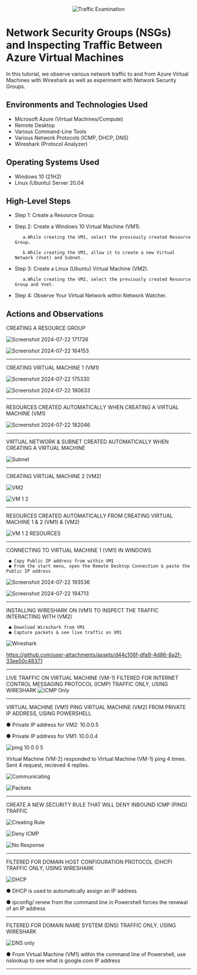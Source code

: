 <p align="center">
<img src="https://i.imgur.com/Ua7udoS.png" alt="Traffic Examination"/>
</p>

<h1>Network Security Groups (NSGs) and Inspecting Traffic Between Azure Virtual Machines</h1>
In this tutorial, we observe various network traffic to and from Azure Virtual Machines with Wireshark as well as experiment with Network Security Groups. <br />




<h2>Environments and Technologies Used</h2>

- Microsoft Azure (Virtual Machines/Compute)
- Remote Desktop
- Various Command-Line Tools
- Various Network Protocols (ICMP, DHCP, DNS)
- Wireshark (Protocol Analyzer)

<h2>Operating Systems Used </h2>

- Windows 10 (21H2)
- Linux (Ubuntu) Server 20.04

<h2>High-Level Steps</h2>

- Step 1: Create a Resource Group.

- Step 2: Create a Windows 10 Virtual Machine (VM1).

         a.While creating the VM1, select the previously created Resource Group.

         b.While creating the VM1, allow it to create a new Virtual Network (Vnet) and Subnet.

- Step 3: Create a Linux (Ubuntu) Virtual Machine (VM2).

         a.While creating the VM2, select the previously created Resource Group and Vnet.

- Step 4:  Observe Your Virtual Network within Network Watcher.  

<h2>Actions and Observations</h2>

CREATING A RESOURCE GROUP

![Screenshot 2024-07-22 171726](https://github.com/user-attachments/assets/d2624d36-98e3-4b3f-9955-28b0e0d8a83a)




![Screenshot 2024-07-22 164153](https://github.com/user-attachments/assets/e0381722-1b42-4749-93b2-22c4512d22ea)


_____________________________________________________________________________________________________________________________________________________________________________________________________________________________

CREATING VIRTUAL MACHINE 1 (VM1)

![Screenshot 2024-07-22 175330](https://github.com/user-attachments/assets/1eda909b-0320-485b-86cd-fbb202c56a67)





![Screenshot 2024-07-22 180633](https://github.com/user-attachments/assets/bfd69d11-1c50-4bca-b734-911e45bb1f47)

________________________________________________________________________________________________________________________________________________________________________________________________________________________________

RESOURCES CREATED AUTOMATICALLY WHEN CREATING A VIRTUAL MACHINE (VM1)




![Screenshot 2024-07-22 182046](https://github.com/user-attachments/assets/b686056b-7201-4306-a9b8-1e74cb66c8e4)


_____________________________________________________________________________________________________________________________________________________________________________________________________________________________

VIRTUAL NETWORK & SUBNET CREATED AUTOMATICALLY WHEN CREATING A VIRTUAL MACHINE 




![Subnet](https://github.com/user-attachments/assets/4c9d9fa6-f46f-4066-9e13-2f8ec8063be6)


___________________________________________________________________________________________________________________________

CREATING VIRTUAL MACHINE 2 (VM2)


![VM2](https://github.com/user-attachments/assets/d5bf4fbf-191e-476e-8e3b-ae6f557e5d53)



![VM 1 2](https://github.com/user-attachments/assets/a4f37c2e-df82-42c9-83dd-a8ad5b10c7a0)

________________________________________________________________________________________________________________________________________________________________________________________________________________________________
RESOURCES CREATED AUTOMATICALLY FROM CREATING VIRTUAL MACHINE 1 & 2 (VM1) & (VM2)



![VM 1 2 RESOURCES](https://github.com/user-attachments/assets/ed5f224e-09d1-4964-a526-f337a17e7b17)

___________________________________________________________________________________________________________________________
CONNECTING TO VIRTUAL MACHINE 1 (VM1) IN WINDOWS 

     ● Copy Public IP address from within VM1
     ● From the start menu, open the Remote Desktop Connection & paste the Public IP address
    

        
![Screenshot 2024-07-22 193536](https://github.com/user-attachments/assets/bb164691-054f-4fc3-9a3a-863178fcaab0)



![Screenshot 2024-07-22 194713](https://github.com/user-attachments/assets/9f64410b-4df7-4999-bd7c-98a9c8305900)

___________________________________________________________________________________________________________________________

INSTALLING WIRESHARK ON (VM1) TO INSPECT THE TRAFFIC INTERACTING WITH (VM2)


     ● Download Wireshark from VM1 
     ● Capture packets & see live traffic on VM1

![Wireshark](https://github.com/user-attachments/assets/ccf78a6c-3782-43fd-9d37-8aef31bb791e)





https://github.com/user-attachments/assets/d44c106f-dfa9-4d86-8a2f-33ee50c48371


___________________________________________________________________________________________________________________________

LIVE TRAFFIC ON VIRTUAL MACHINE (VM-1) FILTERED FOR INTERNET CONTROL MESSAGING PROTOCOL (ICMP) TRAFFIC ONLY, USING WIRESHARK
![ICMP Only](https://github.com/user-attachments/assets/4f658ae9-cae5-44b6-8445-62e975d605d4)





______________________________________________________________________________________________________________________

VIRTUAL MACHINE (VM1) PING VIRTUAL MACHINE (VM2) FROM PRIVATE IP ADDRESS, USING POWERSHELL
           
  ● Private IP address for VM2: 10.0.0.5
 
  ● Private IP address for VM1: 10.0.0.4       




![ping 10 0 0 5](https://github.com/user-attachments/assets/da08f4a8-6d67-4db4-b418-d47b87b4a64e)



Virtual Machine (VM-2) responded to Virtual Machine (VM-1) ping 4 times. Sent 4 request, recieved 4 replies.


![Communicating](https://github.com/user-attachments/assets/dd8d0772-7870-44f3-911e-4122419f6d83)

![Packets](https://github.com/user-attachments/assets/3f84e4cc-30ce-49c3-b257-72163b63cc99)

______________________________________________________________________________________________________________________

CREATE A NEW SECURITY RULE THAT WILL DENY INBOUND ICMP (PING) TRAFFIC




![Creating Rule](https://github.com/user-attachments/assets/d7c410ef-b199-4fc1-a95e-696a2368bf37)




![Deny ICMP](https://github.com/user-attachments/assets/e0e17150-c017-4e2a-8589-574987875563)




![No Response](https://github.com/user-attachments/assets/69a7ca14-624d-412e-9be5-0eb4dedacf19)

_______________________________________________________________________________________________________________________________________________________


FILTERED FOR DOMAIN HOST CONFIGURATION PROTOCOL (DHCP) TRAFFIC ONLY, USING WIRESHARK

![DHCP](https://github.com/user-attachments/assets/4b919c7d-d958-4951-8868-3e40c5012180)


 ● DHCP is used to automatically assign an IP address
          
 ● ipconfig/ renew from the command line in Powershell forces the renewal of an IP address




_____________________________________________________________________________________________________________________________________________________________________________________________________________________________



FILTERED FOR DOMAIN NAME SYSTEM (DNS) TRAFFIC ONLY, USING WIRESHARK





![DNS only](https://github.com/user-attachments/assets/4bf61e52-33b1-4487-8c4c-15ef1c509e6a)


 ● From Virtual Machine (VM1) within the command line of Powershell, use nslookup to see what is google.com IP address

_____________________________________________________________________________________________________________________________________________________________________________________________________________________________


